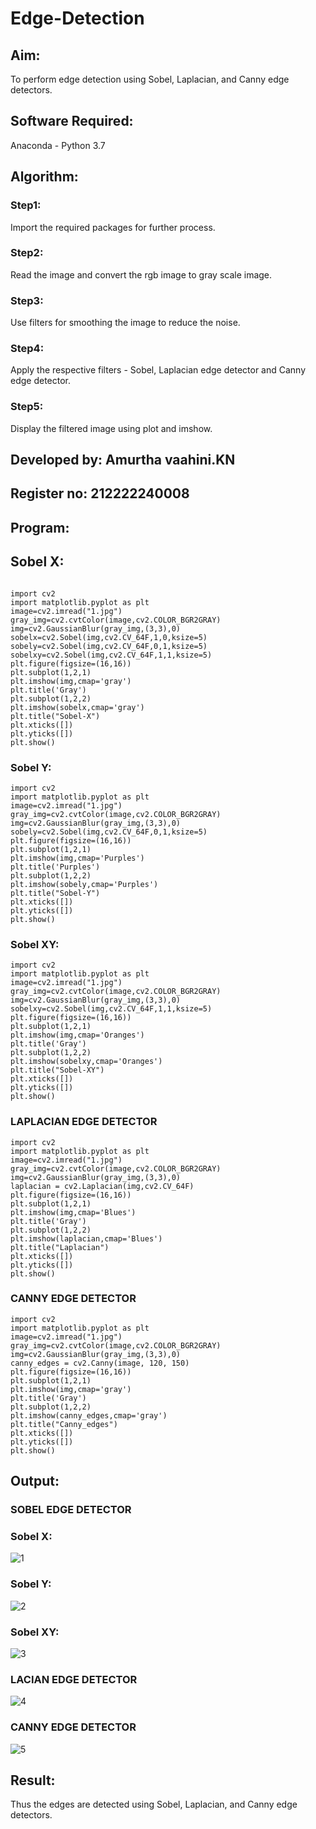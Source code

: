 # Edge-Detection
## Aim:
To perform edge detection using Sobel, Laplacian, and Canny edge detectors.

## Software Required:
Anaconda - Python 3.7

## Algorithm:
### Step1:
Import the required packages for further process.

### Step2:
Read the image and convert the rgb image to gray scale image.
<br>

### Step3:
Use filters for smoothing the image to reduce the noise.

### Step4:
Apply the respective filters - Sobel, Laplacian edge detector and Canny edge detector.
<br>

### Step5:
Display the filtered image using plot and imshow.
<br>
## Developed by: Amurtha vaahini.KN 
## Register no: 212222240008

 
## Program:



## Sobel X:
~~~

import cv2
import matplotlib.pyplot as plt
image=cv2.imread("1.jpg")
gray_img=cv2.cvtColor(image,cv2.COLOR_BGR2GRAY)
img=cv2.GaussianBlur(gray_img,(3,3),0)
sobelx=cv2.Sobel(img,cv2.CV_64F,1,0,ksize=5)
sobely=cv2.Sobel(img,cv2.CV_64F,0,1,ksize=5)
sobelxy=cv2.Sobel(img,cv2.CV_64F,1,1,ksize=5)
plt.figure(figsize=(16,16))
plt.subplot(1,2,1)
plt.imshow(img,cmap='gray')
plt.title('Gray')
plt.subplot(1,2,2)
plt.imshow(sobelx,cmap='gray')
plt.title("Sobel-X")
plt.xticks([])
plt.yticks([])
plt.show()
~~~

### Sobel Y:
~~~
import cv2
import matplotlib.pyplot as plt
image=cv2.imread("1.jpg")
gray_img=cv2.cvtColor(image,cv2.COLOR_BGR2GRAY)
img=cv2.GaussianBlur(gray_img,(3,3),0)
sobely=cv2.Sobel(img,cv2.CV_64F,0,1,ksize=5)
plt.figure(figsize=(16,16))
plt.subplot(1,2,1)
plt.imshow(img,cmap='Purples')
plt.title('Purples')
plt.subplot(1,2,2)
plt.imshow(sobely,cmap='Purples')
plt.title("Sobel-Y")
plt.xticks([])
plt.yticks([])
plt.show()
~~~

### Sobel XY:
~~~
import cv2
import matplotlib.pyplot as plt
image=cv2.imread("1.jpg")
gray_img=cv2.cvtColor(image,cv2.COLOR_BGR2GRAY)
img=cv2.GaussianBlur(gray_img,(3,3),0)
sobelxy=cv2.Sobel(img,cv2.CV_64F,1,1,ksize=5)
plt.figure(figsize=(16,16))
plt.subplot(1,2,1)
plt.imshow(img,cmap='Oranges')
plt.title('Gray')
plt.subplot(1,2,2)
plt.imshow(sobelxy,cmap='Oranges')
plt.title("Sobel-XY")
plt.xticks([])
plt.yticks([])
plt.show()
~~~

### LAPLACIAN EDGE DETECTOR
~~~
import cv2
import matplotlib.pyplot as plt
image=cv2.imread("1.jpg")
gray_img=cv2.cvtColor(image,cv2.COLOR_BGR2GRAY)
img=cv2.GaussianBlur(gray_img,(3,3),0)
laplacian = cv2.Laplacian(img,cv2.CV_64F)
plt.figure(figsize=(16,16))
plt.subplot(1,2,1)
plt.imshow(img,cmap='Blues')
plt.title('Gray')
plt.subplot(1,2,2)
plt.imshow(laplacian,cmap='Blues')
plt.title("Laplacian")
plt.xticks([])
plt.yticks([])
plt.show()
~~~


### CANNY EDGE DETECTOR
~~~
import cv2
import matplotlib.pyplot as plt
image=cv2.imread("1.jpg")
gray_img=cv2.cvtColor(image,cv2.COLOR_BGR2GRAY)
img=cv2.GaussianBlur(gray_img,(3,3),0)
canny_edges = cv2.Canny(image, 120, 150)
plt.figure(figsize=(16,16))
plt.subplot(1,2,1)
plt.imshow(img,cmap='gray')
plt.title('Gray')
plt.subplot(1,2,2)
plt.imshow(canny_edges,cmap='gray')
plt.title("Canny_edges")
plt.xticks([])
plt.yticks([])
plt.show()
~~~




## Output:
### SOBEL EDGE DETECTOR

### Sobel X:
![1](https://user-images.githubusercontent.com/94980741/168770230-8553ca72-e8a3-49d6-b545-2f72f9c2b461.png)

### Sobel Y:
![2](https://user-images.githubusercontent.com/94980741/168771909-00a411d6-b2f7-4641-8cbf-53c398131cdc.png)

### Sobel XY:
![3](https://user-images.githubusercontent.com/94980741/168771993-afa30cbf-e7ba-467d-bcc5-a05cf33eb779.png)


### LACIAN EDGE DETECTOR
![4](https://user-images.githubusercontent.com/94980741/168772050-da8faf53-0a37-49dc-82fc-dd80b7d39719.png)



### CANNY EDGE DETECTOR
![5](https://user-images.githubusercontent.com/94980741/168772145-cdc85075-8cd7-4363-8f6b-921fc89727be.png)


## Result:
Thus the edges are detected using Sobel, Laplacian, and Canny edge detectors.
